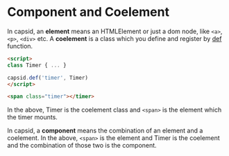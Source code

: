 # Component and Coelement

In capsid, an **element** means an HTMLElement or just a dom node, like `<a>`, `<p>`, `<div>` etc. A **coelement** is a class which you define and register by [def](../api/core.md#def) function.

```html
<script>
class Timer { ... }

capsid.def('timer', Timer)
</script>

<span class="timer"></timer>
```

In the above, Timer is the coelement class and `<span>` is the element which the timer mounts.

In capsid, a **component** means the combination of an element and a coelement. In the above, `<span>` is the element and Timer is the coelement and the combination of those two is the component.




